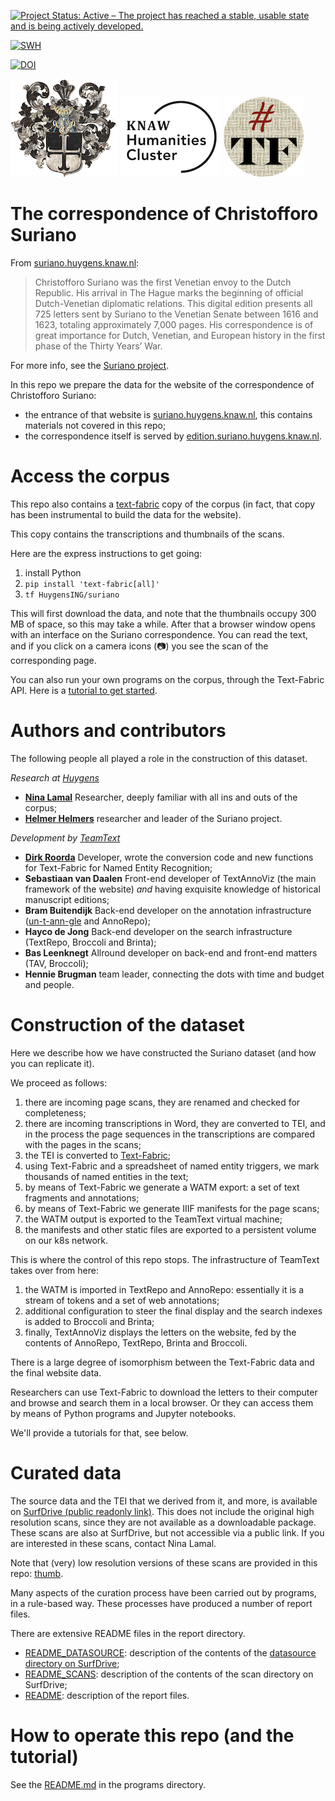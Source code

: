 [![Project Status: Active – The project has reached a stable, usable state and is being actively developed.](https://www.repostatus.org/badges/latest/active.svg)](https://www.repostatus.org/#active)

[![SWH](https://archive.softwareheritage.org/badge/origin/https://github.com/HuygensING/suriano/)](https://archive.softwareheritage.org/browse/origin/?origin_url=https://github.com/HuygensING/suriano)

[![DOI](https://zenodo.org/badge/DOI/10.5281/zenodo.13950093.svg)](https://doi.org/10.5281/zenodo.13950093)

![ok](docs/images/logo.png)
![huc](docs/images/huc.png)
![tf](docs/images/tf-small.png)

# The correspondence of Christofforo Suriano

From [suriano.huygens.knaw.nl](https://suriano.huygens.knaw.nl):

> Christofforo Suriano was the first Venetian envoy to the Dutch Republic. His
arrival in The Hague marks the beginning of official Dutch-Venetian diplomatic
relations. This digital edition presents all 725 letters sent by Suriano to the
Venetian Senate between 1616 and 1623, totaling approximately 7,000 pages. His
correspondence is of great importance for Dutch, Venetian, and European history
in the first phase of the Thirty Years’ War.

For more info, see the
[Suriano project](https://www.huygens.knaw.nl/en/projecten/correspondence-of-christofforo-suriano/).


In this repo we prepare the data for the website of the correspondence of
Christofforo Suriano:

*   the entrance of that website is
    [suriano.huygens.knaw.nl](https://suriano.huygens.knaw.nl), this contains
    materials not covered in this repo;
*   the correspondence itself is served by
    [edition.suriano.huygens.knaw.nl](https://edition.suriano.huygens.knaw.nl).

# Access the corpus

This repo also contains a [text-fabric](https://github.com/annotation/text-fabric)
copy of the corpus (in fact, that copy has been instrumental to build the data for the
website).

This copy contains the transcriptions and thumbnails of the scans.

Here are the express instructions to get going:

1.  install Python
1.  `pip install 'text-fabric[all]'`
1.  `tf HuygensING/suriano`

This will first download the data, and note that the thumbnails occupy 300 MB of space,
so this may take a while.
After that a browser window opens with an interface on the Suriano correspondence.
You can read the text, and if you click on a camera icons (📷) you see the scan
of the corresponding page.

You can also run your own programs on the corpus, through the Text-Fabric API.
Here is a
[tutorial to get started](https://nbviewer.org/github/HuygensING/suriano/blob/main/tutorial/start.ipynb).

# Authors and contributors

The following people all played a role in the construction of this dataset.

*Research at [Huygens](https://www.huygens.knaw.nl/en/projecten/)*

*   **[Nina Lamal](https://www.huygens.knaw.nl/en/medewerkers/nina-lamal-2/)**
    Researcher, deeply familiar with all ins and outs of the corpus;
*   **[Helmer Helmers](https://nl-lab.net/en/about-nl-lab/how-are-nl-lab/helmer-helmers/)**
    researcher and leader of the Suriano project.

*Development by [TeamText](https://di.huc.knaw.nl/text-analysis-en.html)*

*   **[Dirk Roorda](https://github.com/dirkroorda)**
    Developer, wrote the conversion code and new functions for
    Text-Fabric for Named Entity Recognition;
*   **Sebastiaan van Daalen**
    Front-end developer of TextAnnoViz (the main framework of the website)
    *and* having exquisite knowledge of historical manuscript editions;
*   **Bram Buitendijk**
    Back-end developer on the annotation infrastructure
    ([un-t-ann-gle](https://github.com/knaw-huc/un-t-ann-gle) and AnnoRepo);
*   **Hayco de Jong**
    Back-end developer on the search infrastructure (TextRepo, Broccoli and Brinta);
*   **Bas Leenknegt**
    Allround developer on back-end and front-end matters (TAV, Broccoli);
*   **Hennie Brugman**
    team leader, connecting the dots with time and budget and people.

# Construction of the dataset

Here we describe how we have constructed the Suriano dataset (and how you can replicate
it).

We proceed as follows:

1.  there are incoming page scans, they are renamed and checked for completeness;
1.  there are incoming transcriptions in Word, they are converted to TEI, and
    in the process the page sequences in the transcriptions are compared with
    the pages in the scans;
1.  the TEI is converted to [Text-Fabric](https://github.com/annotation/text-fabric);
1.  using Text-Fabric and a spreadsheet of named entity triggers, we mark thousands
    of named entities in the text;
1.  by means of Text-Fabric we generate a WATM export: a set of text fragments
    and annotations;
1.  by means of Text-Fabric we generate IIIF manifests for the page scans;
1.  the WATM output is exported to the TeamText virtual machine;
1.  the manifests and other static files are exported to a persistent volume on
    our k8s network.

This is where the control of this repo stops. The infrastructure of TeamText takes
over from here:

1.  the WATM is imported in TextRepo and AnnoRepo: essentially it is a stream of
    tokens and a set of web annotations;
1.  additional configuration to steer the final display and the search indexes
    is added to Broccoli and Brinta;
1.  finally, TextAnnoViz displays the letters on the website, fed by the contents of
    AnnoRepo, TextRepo, Brinta and Broccoli.

There is a large degree of isomorphism between the Text-Fabric data and the final 
website data.

Researchers can use Text-Fabric to download the letters to their computer and browse
and search them in a local browser.
Or they can access them by means of Python programs and Jupyter notebooks.

We'll provide a tutorials for that, see below.

# Curated data

The source data and the TEI that we derived from it, and more, is available on
[SurfDrive (public readonly link)](https://surfdrive.surf.nl/files/index.php/s/L1bhixOQKMdXPjT).
This does not include the original high resolution scans, since they are not
available as a downloadable package. These scans are also at SurfDrive, but not
accessible via a public link. If you are interested in these scans, contact Nina Lamal.

Note that (very) low resolution versions of these scans are provided in this repo:
[thumb](thumb).

Many aspects of the curation process have been carried out by programs, in a rule-based
way. These processes have produced a number of report files.

There are extensive README files in the report directory.

*   [README_DATASOURCE](report/README_DATASOURCE.md): description of the contents of
    the
    [datasource directory on SurfDrive](https://surfdrive.surf.nl/files/index.php/s/L1bhixOQKMdXPjT);
*   [README_SCANS](report/README_SCANS.md): description of the contents of the
    scan directory on SurfDrive;
*   [README](report/README.md): description of the report files.

# How to operate this repo (and the tutorial)

See the [README.md](programs/README.md) in the programs directory.
